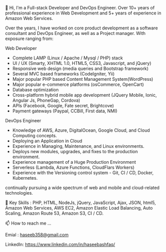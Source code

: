 
👋 Hi, I'm a Full-stack Developer and DevOps Engineer. Over 10+ years of professional experience in Web Development and 5+ years of experience in Amazon Web Services. 

Over the years, I have worked on core product development as a software consultant and DevOps Engineer, as well as a Project manager. With exposure ranging from:

Web Developer
- Complete LAMP (Linux / Apache / Mysql / PHP) stack
- UI / UX (Smarty, XHTML 1.0, HTML5, CSS3, Javascript, and jQuery)
- Responsive web design (media queries and Bootstrap framework)
- Several MVC based frameworks (CodeIgniter, Yii)
- Major popular PHP based Content Management System(WordPress)
- Major popular e-commerce platforms (osCommerce, OpenCart)
- Database optimization
- Cross-platform hybrid mobile app development (JQuery Mobile, Ionic, Angular Js, PhoneGap, Cordova)
- APIs (Facebook, Google, Fate secret, Brightcove)
- Payment gateways (Paypal, CCBill, First data, NMI)

DevOps Engineer
- Knowledge of  AWS, Azure, DigitalOcean, Google Cloud, and Cloud Computing concepts.
- Deploying an Application in Cloud
- Experience in Managing, Maintenance, and Linux environments.
- Deploys new modules, upgrades, and fixes to the production environment.
- Experience management of a Huge Production Environment
- Serverless (Lambda, Azure Functions, CloudFlars Workers)
- Experience with the Versioning control system - Git, CI / CD, Docker, Kubernetes.

continually pursuing a wide spectrum of web and mobile and cloud-related technologies.

🌱 Key Skills :
PHP, HTML, NodeJs, jQuery, JavaScript, Ajax, JSON, html5, Amazon Web Services, AWS EC2, Amazon Elastic Load Balancing, Auto Scaling, Amazon Route 53, Amazon S3, CI / CD.





📫 How to reach me ...

Emial : haseeb358@gmail.com

LinkedIn:
https://www.linkedin.com/in/haseebashfaq/ 
<!---
haseeb2k9/haseeb2k9 is a ✨ special ✨ repository because its `README.md` (this file) appears on your GitHub profile.
You can click the Preview link to take a look at your changes.
--->
